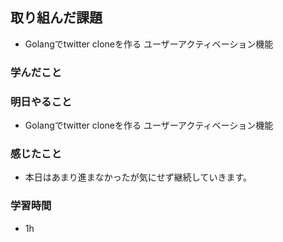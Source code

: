 ## 取り組んだ課題
- Golangでtwitter cloneを作る  ユーザーアクティベーション機能

### 学んだこと


### 明日やること
- Golangでtwitter cloneを作る ユーザーアクティベーション機能


### 感じたこと
- 本日はあまり進まなかったが気にせず継続していきます。

### 学習時間
- 1h